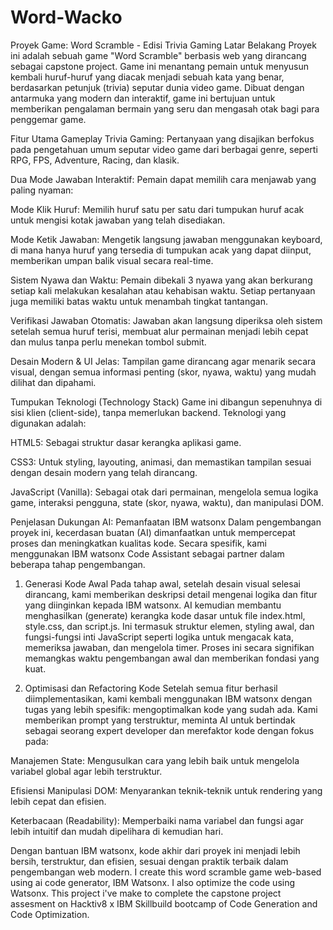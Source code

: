 # Word-Wacko
Proyek Game: Word Scramble - Edisi Trivia Gaming
Latar Belakang
Proyek ini adalah sebuah game "Word Scramble" berbasis web yang dirancang sebagai capstone project. Game ini menantang pemain untuk menyusun kembali huruf-huruf yang diacak menjadi sebuah kata yang benar, berdasarkan petunjuk (trivia) seputar dunia video game. Dibuat dengan antarmuka yang modern dan interaktif, game ini bertujuan untuk memberikan pengalaman bermain yang seru dan mengasah otak bagi para penggemar game.

Fitur Utama
Gameplay Trivia Gaming: Pertanyaan yang disajikan berfokus pada pengetahuan umum seputar video game dari berbagai genre, seperti RPG, FPS, Adventure, Racing, dan klasik.

Dua Mode Jawaban Interaktif: Pemain dapat memilih cara menjawab yang paling nyaman:

Mode Klik Huruf: Memilih huruf satu per satu dari tumpukan huruf acak untuk mengisi kotak jawaban yang telah disediakan.

Mode Ketik Jawaban: Mengetik langsung jawaban menggunakan keyboard, di mana hanya huruf yang tersedia di tumpukan acak yang dapat diinput, memberikan umpan balik visual secara real-time.

Sistem Nyawa dan Waktu: Pemain dibekali 3 nyawa yang akan berkurang setiap kali melakukan kesalahan atau kehabisan waktu. Setiap pertanyaan juga memiliki batas waktu untuk menambah tingkat tantangan.

Verifikasi Jawaban Otomatis: Jawaban akan langsung diperiksa oleh sistem setelah semua huruf terisi, membuat alur permainan menjadi lebih cepat dan mulus tanpa perlu menekan tombol submit.

Desain Modern & UI Jelas: Tampilan game dirancang agar menarik secara visual, dengan semua informasi penting (skor, nyawa, waktu) yang mudah dilihat dan dipahami.

Tumpukan Teknologi (Technology Stack)
Game ini dibangun sepenuhnya di sisi klien (client-side), tanpa memerlukan backend. Teknologi yang digunakan adalah:

HTML5: Sebagai struktur dasar kerangka aplikasi game.

CSS3: Untuk styling, layouting, animasi, dan memastikan tampilan sesuai dengan desain modern yang telah dirancang.

JavaScript (Vanilla): Sebagai otak dari permainan, mengelola semua logika game, interaksi pengguna, state (skor, nyawa, waktu), dan manipulasi DOM.

Penjelasan Dukungan AI: Pemanfaatan IBM watsonx
Dalam pengembangan proyek ini, kecerdasan buatan (AI) dimanfaatkan untuk mempercepat proses dan meningkatkan kualitas kode. Secara spesifik, kami menggunakan IBM watsonx Code Assistant sebagai partner dalam beberapa tahap pengembangan.

1. Generasi Kode Awal
Pada tahap awal, setelah desain visual selesai dirancang, kami memberikan deskripsi detail mengenai logika dan fitur yang diinginkan kepada IBM watsonx. AI kemudian membantu menghasilkan (generate) kerangka kode dasar untuk file index.html, style.css, dan script.js. Ini termasuk struktur elemen, styling awal, dan fungsi-fungsi inti JavaScript seperti logika untuk mengacak kata, memeriksa jawaban, dan mengelola timer. Proses ini secara signifikan memangkas waktu pengembangan awal dan memberikan fondasi yang kuat.

2. Optimisasi dan Refactoring Kode
Setelah semua fitur berhasil diimplementasikan, kami kembali menggunakan IBM watsonx dengan tugas yang lebih spesifik: mengoptimalkan kode yang sudah ada. Kami memberikan prompt yang terstruktur, meminta AI untuk bertindak sebagai seorang expert developer dan merefaktor kode dengan fokus pada:

Manajemen State: Mengusulkan cara yang lebih baik untuk mengelola variabel global agar lebih terstruktur.

Efisiensi Manipulasi DOM: Menyarankan teknik-teknik untuk rendering yang lebih cepat dan efisien.

Keterbacaan (Readability): Memperbaiki nama variabel dan fungsi agar lebih intuitif dan mudah dipelihara di kemudian hari.

Dengan bantuan IBM watsonx, kode akhir dari proyek ini menjadi lebih bersih, terstruktur, dan efisien, sesuai dengan praktik terbaik dalam pengembangan web modern.
I create this word scramble game web-based using ai code generator, IBM Watsonx. I also optimize the code using Watsonx. This project i've make to complete the capstone project assesment on Hacktiv8 x IBM Skillbuild bootcamp of Code Generation and Code Optimization.
